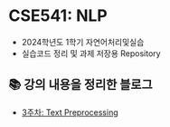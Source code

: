 # CSE541: NLP
- 2024학년도 1학기 자연어처리및실습
- 실습코드 정리 및 과제 저장용 Repository

## 📚 강의 내용을 정리한 블로그

- [3주차: Text Preprocessing](https://blog.sxhxun.com/posts/nlp-text-preprocessing)
